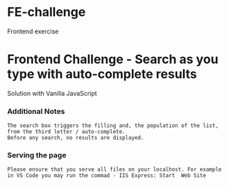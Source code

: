 # FE-challenge
Frontend exercise

# Frontend Challenge - Search as you type with auto-complete results 
Solution with Vanilla JavaScript

### Additional Notes

```
The search box triggers the filling and, the population of the list, from the third letter / auto-complete. 
Before any search, no results are displayed.

```


### Serving the page

```
Please ensure that you serve all files on your localhost. For example in VS Code you may run the commad - IIS Express: Start  Web Site
```
